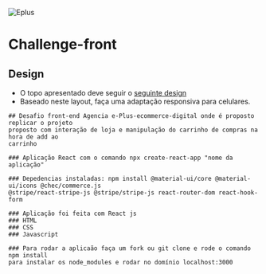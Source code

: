 ![Eplus](https://www.agenciaeplus.com.br/wp-content/themes/eplus/images/agencia-eplus-n-logo.png)

# Challenge-front

## Design

- O topo apresentado deve seguir o [seguinte design](https://projects.invisionapp.com/share/NARHXUS6HCF#/357617423_Eplus)
- Baseado neste layout, faça uma adaptação responsiva para celulares.

```
## Desafio front-end Agencia e-Plus-ecommerce-digital onde é proposto replicar o projeto
proposto com interação de loja e manipulação do carrinho de compras na hora de add ao
carrinho
```

```
### Aplicação React com o comando npx create-react-app "nome da aplicação"
```

```
### Depedencias instaladas: npm install @material-ui/core @material-ui/icons @chec/commerce.js
@stripe/react-stripe-js @stripe/stripe-js react-router-dom react-hook-form
```

```
### Aplicação foi feita com React js
### HTML
### CSS
### Javascript
```

```
### Para rodar a aplicaão faça um fork ou git clone e rode o comando npm install
para instalar os node_modules e rodar no domínio localhost:3000
```

```

```

```

```

```

```

```

```
